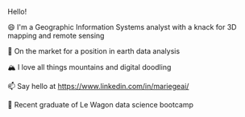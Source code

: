 Hello! 

😄 I'm a Geographic Information Systems analyst with a knack for 3D mapping and remote sensing

🔭 On the market for a position in earth data analysis 

🏔️ I love all things mountains and digital doodling 

📫 Say hello at https://www.linkedin.com/in/mariegeai/

🚀 Recent graduate of Le Wagon data science bootcamp







